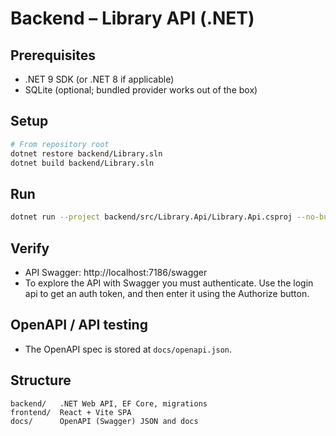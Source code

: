 # Backend – Library API (.NET)

## Prerequisites
- .NET 9 SDK (or .NET 8 if applicable)
- SQLite (optional; bundled provider works out of the box)

## Setup
```bash
# From repository root
dotnet restore backend/Library.sln
dotnet build backend/Library.sln
```

## Run
```bash
dotnet run --project backend/src/Library.Api/Library.Api.csproj --no-build --launch-profile https
```

## Verify
- API Swagger: http://localhost:7186/swagger
- To explore the API with Swagger you must authenticate. Use the login api to get an auth token, and then enter it using the Authorize button.

## OpenAPI / API testing
- The OpenAPI spec is stored at `docs/openapi.json`.

## Structure
```
backend/   .NET Web API, EF Core, migrations
frontend/  React + Vite SPA
docs/      OpenAPI (Swagger) JSON and docs
```
